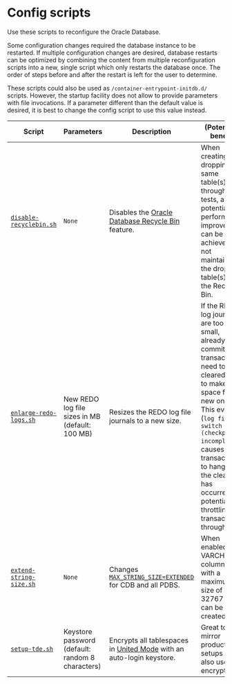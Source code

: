 # Config scripts

Use these scripts to reconfigure the Oracle Database.

Some configuration changes required the database instance to be restarted.
If multiple configuration changes are desired, database restarts can be optimized by combining the content from multiple reconfiguration scripts into a new, single script which only restarts the database once.
The order of steps before and after the restart is left for the user to determine.

These scripts could also be used as `/container-entrypoint-initdb.d/` scripts.
However, the startup facility does not allow to provide parameters with file invocations.
If a parameter different than the default value is desired, it is best to change the config script to use this value instead.

| Script                                           | Parameters                                       | Description | (Potential) benefit |
|--------------------------------------------------|--------------------------------------------------|-------------|---------------------|
| [`disable-recyclebin.sh`](disable-recyclebin.sh) | `None`                                           | Disables the [Oracle Database Recycle Bin](https://docs.oracle.com/en/database/oracle/oracle-database/23/admin/managing-tables.html#ADMIN-GUID-09C5BFE4-973F-4CB6-91BB-1BD2E27D9639) feature. | When creating and dropping the same table(s) throughout tests, a potential performance improvement can be achieved by not maintaining the dropped table(s) in the Recycle Bin. |
| [`enlarge-redo-logs.sh`](enlarge-redo-logs.sh)   | New REDO log file sizes in MB (default: 100 MB)  | Resizes the REDO log file journals to a new size. | If the REDO log journals are too small, already committed transactions need to be cleared out to make space for new ones. This event (`log file switch (checkpoint incomplete)`) causes new transactions to hang until the clear out has occurred, potentially throttling transaction throughput. |
| [`extend-string-size.sh`](extend-string-size.sh) | `None`                                           | Changes [`MAX_STRING_SIZE=EXTENDED`](https://docs.oracle.com/en/database/oracle/oracle-database/23/refrn/MAX_STRING_SIZE.html) for CDB and all PDBS. | When enabled, VARCHAR2 columns with a maximum size of 32767 bytes can be created. |
| [`setup-tde.sh`](setup-tde.sh)                   | Keystore password (default: random 8 characters) | Encrypts all tablespaces in [United Mode](https://docs.oracle.com/en/database/oracle/oracle-database/23/dbtde/configuring-united-mode2.html#GUID-D3045557-FA85-4EA5-A85A-75EAE9D67E13) with an auto-login keystore. | Great to mirror production setups that also use encryption. |
